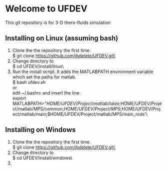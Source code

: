 # Welcome to UFDEV
This git repository is for 3-D thero-fluids simulation
## Installing on Linux (assuming bash)
1. Clone the the repository the first time.\
  $ git clone https://github.com/jbdelete/UFDEV.git\
2. Change directory to\
  $ cd UFDEV/install/linux\
3. Run the install script. It adds the MATLABPATH  environment variable\
   which set the paths for matlab.\
  $ bash ufdev.sh\
or\
  edit ~/.bashrc and insert the line:\
export MATLABPATH="$HOME/UFDEV/Project/matlab/latex;$HOME/UFDEV/Project/matlab/MPS/common;$HOME/UFDEV/Project/MPS;$HOME/UFDEV/Project/matlab/main;$HOME/UFDEV/Project/matlab/MPS/main_rods'\

## Installing on Windows
1. Clone the the repository the first time.\
  $ git clone https://github.com/jbdelete/UFDEV.git\
2. Change directory to\
  $ cd UFDEV/install/windows\
3. 
